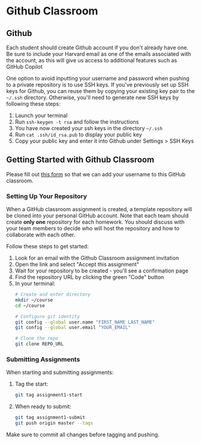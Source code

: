 # Github Classroom 

## Github 

Each student should create Github account if you don't already have one. Be sure to include your Harvard email as one of the emails associated with the account, as this will give us access to additional features such as GitHub Copilot


One option to avoid inputting your username and password when pushing to a private repository is to use SSH keys. If you've previously set up SSH keys for Github, you can reuse them by copying your existing key pair to the `~/.ssh` directory. Otherwise, you'll need to generate new SSH keys by following these steps:

1. Launch your terminal
2. Run `ssh-keygen -t rsa` and follow the instructions
3. You have now created your ssh keys in the directory `~/.ssh`
4. Run `cat .ssh/id_rsa.pub` to display your public key
5. Copy your public key and enter it into Github under Settings > SSH Keys



## Getting Started with Github Classroom

Please fill out [this form](https://docs.google.com/forms/d/e/1FAIpQLSevzi4x0q_jwUyWH6euwSLc-B0qOkIFzZiAh1dVVQCnOO3inQ/viewform?usp=sharing) so that we can add your username to this GitHub classroom. 


### Setting Up Your Repository

When a GitHub classroom assignment is created, a template repository will be cloned into your personal GitHub account. Note that each team should create **only one** repository for each homework. You should discuss with your team members to decide who will host the repository and how to collaborate with each other.

Follow these steps to get started:

1. Look for an email with the Github Classroom assignment invitation
2. Open the link and select "Accept this assignment" 
3. Wait for your repository to be created - you'll see a confirmation page
4. Find the repository URL by clicking the green "Code" button
5. In your terminal:
   ```bash
   # Create and enter directory
   mkdir ~/course
   cd ~/course
   
   # Configure git identity
   git config --global user.name "FIRST_NAME LAST_NAME"
   git config --global user.email "YOUR_EMAIL"
   
   # Clone the repo
   git clone REPO_URL
   ```

### Submitting Assignments

When starting and submitting assignments:

1. Tag the start:
   ```bash
   git tag assignment1-start
   ```

2. When ready to submit:
   ```bash 
   git tag assignment1-submit
   git push origin master --tags
   ```

Make sure to commit all changes before tagging and pushing.
